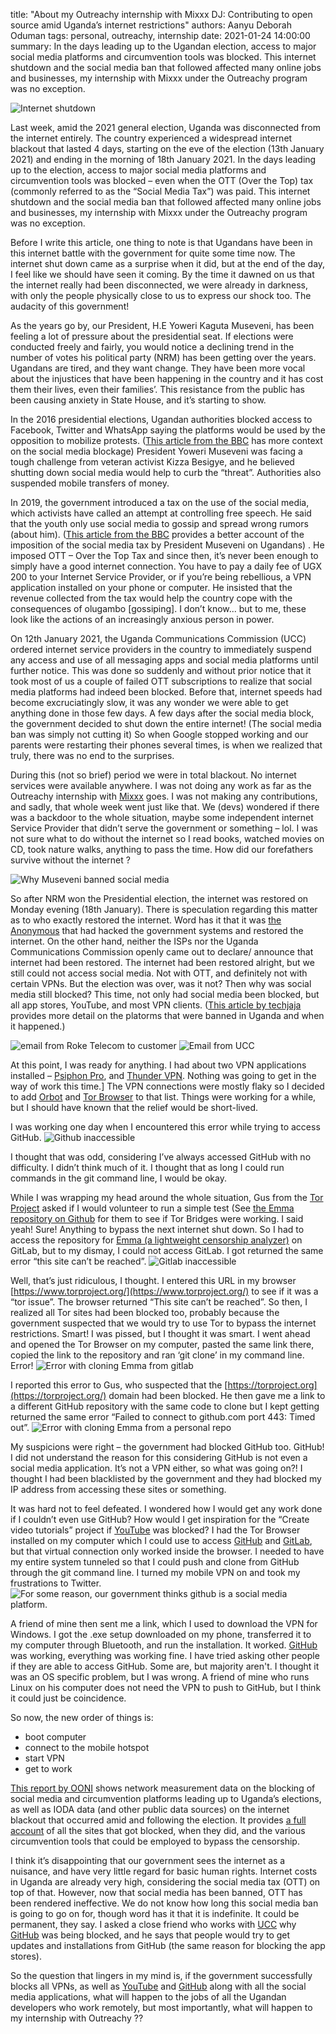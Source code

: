 title: "About my Outreachy internship with Mixxx DJ: Contributing to open source amid Uganda’s internet restrictions"
authors: Aanyu Deborah Oduman
tags: personal, outreachy, internship
date: 2021-01-24 14:00:00
summary: In the days leading up to the Ugandan election, access to major social media platforms and circumvention tools was blocked. This internet shutdown and the social media ban that followed affected many online jobs and businesses, my internship with Mixxx under the Outreachy program was no exception.

![Internet shutdown]({static}/images/news/internet_shutdown.jpg)

Last week, amid the 2021 general election, Uganda was disconnected from the internet entirely.
The country experienced a widespread internet blackout that lasted 4 days, starting on the eve of the election (13th January 2021) and ending in the morning of 18th January 2021.
In the days leading up to the election, access to major social media platforms and circumvention tools was blocked – even when the OTT (Over the Top) tax (commonly referred to as the “Social Media Tax”) was paid.
This internet shutdown and the social media ban that followed affected many online jobs and businesses, my internship with Mixxx under the Outreachy program was no exception.

Before I write this article, one thing to note is that Ugandans have been in this internet battle with the government for quite some time now.
The internet shut down came as a surprise when it did, but at the end of the day, I feel like we should have seen it coming.
By the time it dawned on us that the internet really had been disconnected, we were already in darkness, with only the people physically close to us to express our shock too.
The audacity of this government!

As the years go by, our President, H.E Yoweri Kaguta Museveni, has been feeling a lot of pressure about the presidential seat.
If elections were conducted freely and fairly, you would notice a declining trend in the number of votes his political party (NRM) has been getting over the years.
Ugandans are tired, and they want change. They have been more vocal about the injustices that have been happening in the country and it has cost them their lives, even their families’.
This resistance from the public has been causing anxiety in State House, and it’s starting to show.

In the 2016 presidential elections, Ugandan authorities blocked access to Facebook, Twitter and WhatsApp saying the platforms would be used by the opposition to mobilize protests.
([This article from the BBC](https://www.bbc.com/news/world-africa-35601220) has more context on the social media blockage)
President Yoweri Museveni was facing a tough challenge from veteran activist Kizza Besigye, and he believed shutting down social media would help to curb the “threat”.
Authorities also suspended mobile transfers of money.

In 2019, the government introduced a tax on the use of the social media, which activists have called an attempt at controlling free speech.
He said that the youth only use social media to gossip and spread wrong rumors (about him).
([This article from the BBC](https://www.bbc.com/news/world-africa-44315675) provides a better account of the imposition of the social media tax by President Museveni on Ugandans) .
He imposed OTT – Over the Top Tax and since then, it’s never been enough to simply have a good internet connection.
You have to pay a daily fee of UGX 200 to your Internet Service Provider, or if you’re being rebellious, a VPN application installed on your phone or computer.
He insisted that the revenue collected from the tax would help the country cope with the consequences of olugambo [gossiping].
I don’t know... but to me, these look like the actions of an increasingly anxious person in power.

On 12th January 2021, the Uganda Communications Commission (UCC) ordered internet service providers in the country to immediately suspend any access and use of all messaging apps and social media platforms until further notice.
This was done so suddenly and without prior notice that it took most of us a couple of failed OTT subscriptions to realize that social media platforms had indeed been blocked.
Before that, internet speeds had become excruciatingly slow, it was any wonder we were able to get anything done in those few days.
A few days after the social media block, the government decided to shut down the entire internet! (The social media ban was simply not cutting it)
So when Google stopped working and our parents were restarting their phones several times, is when we realized that truly, there was no end to the surprises.

During this (not so brief) period we were in total blackout. No internet services were available anywhere.
I was not doing any work as far as the Outreachy internship with [Mixxx](https://mixxx.org/) goes.
I was not making any contributions, and sadly, that whole week went just like that.
We (devs) wondered if there was a backdoor to the whole situation, maybe some independent internet Service Provider that didn’t serve the government or something – lol.
I was not sure what to do without the internet so I read books, watched movies on CD, took nature walks, anything to pass the time. How did our forefathers survive without the internet ?

![Why Museveni banned social media]({static}/images/news/tweet_about_m7.png)

So after NRM won the Presidential election, the internet was restored on Monday evening (18th January).
There is speculation regarding this matter as to who exactly restored the internet.
Word has it that it was [the Anonymous](https://en.wikipedia.org/wiki/Anonymous_(group)) that had hacked the government systems and restored the internet.
On the other hand, neither the ISPs nor the Uganda Communications Commission openly came out to declare/ announce that internet had been restored.
The internet had been restored alright, but we still could not access social media.
Not with OTT, and definitely not with certain VPNs. But the election was over, was it not? Then why was social media still blocked?
This time, not only had social media been blocked, but all app stores, YouTube, and most VPN clients.
([This article by techjaja](https://techjaja.com/social-media-vpns-app-stores-and-youtube-indefinitely-banned-in-uganda/) provides more detail on the platorms that were banned in Uganda and when it happened.)

![email from Roke Telecom to customer]({static}/images/news/email.jpg) ![Email from UCC]({static}/images/news/email2.jpg)

At this point, I was ready for anything.
I had about two VPN applications installed – [Psiphon Pro](https://psiphon.ca/en/download.html), and [Thunder VPN](https://psiphon.ca/en/download.html).
Nothing was going to get in the way of work this time.]
The VPN connections were mostly flaky so I decided to add [Orbot](https://psiphon.ca/en/download.html) and [Tor Browser](https://www.torproject.org/download/) to that list.
Things were working for a while, but I should have known that the relief would be short-lived.

I was working one day when I encountered this error while trying to access GitHub.
![Github inaccessible]({static}/images/news/github_inaccessible.png)

I thought that was odd, considering I’ve always accessed GitHub with no difficulty.
I didn’t think much of it. I thought that as long I could run commands in the git command line, I would be okay.

While I was wrapping my head around the whole situation, Gus from the [Tor Project](https://www.torproject.org/) asked if I would volunteer to run a simple test
(See [the Emma repository on Github](https://github.com/NullHypothesis/emma)  for them to see if Tor Bridges were working. I said yeah! Sure!
Anything to bypass the next internet shut down.
So I had to access the repository for [Emma (a lightweight censorship analyzer)](https://gitlab.torproject.org/tpo/anti-censorship/emma) on GitLab, but to my dismay, I could not access GitLab.
I got returned the same error “this site can’t be reached”.
![Gitlab inaccessible]({static}/images/news/gitlab_inaccessible.png)

Well, that’s just ridiculous, I thought.
I entered this URL in my browser [https://www.torproject.org/](https://www.torproject.org/) to see if it was a “tor issue”.
The browser returned “This site can’t be reached”.
So then, I realized all Tor sites had been blocked too, probably because the government suspected that we would try to use Tor to bypass the internet restrictions.
Smart! I was pissed, but I thought it was smart.
I went ahead and opened the Tor Browser on my computer, pasted the same link there, copied the link to the repository and ran ‘git clone’ in my command line. Error!
![Error with cloning Emma from gitlab]({static}/images/news/git_error_tor.png)

I reported this error to Gus, who suspected that the [https://torproject.org](https://torproject.org/) domain had been blocked.
He then gave me a link to a different GitHub repository with the same code to clone but I kept getting returned the same error “Failed to connect to github.com port 443: Timed out”.
![Error with cloning Emma from a personal repo]({static}/images/news/emma_git_error.png)

My suspicions were right – the government had blocked GitHub too. GitHub!
I did not understand the reason for this considering GitHub is not even a social media application.
It’s not a VPN either, so what was going on?! I thought I had been blacklisted by the government and they had blocked my IP address from accessing these sites or something.

It was hard not to feel defeated. I wondered how I would get any work done if I couldn’t even use GitHub?
How would I get inspiration for the “Create video tutorials” project if [YouTube](https://www.youtube.com/) was blocked?
I had the Tor Browser installed on my computer which I could use to access [GitHub](https://github.com/) and [GitLab](https://about.gitlab.com/), but that virtual connection only worked inside the browser.
I needed to have my entire system tunneled so that I could push and clone from GitHub through the git command line.
I turned my mobile VPN on and took my frustrations to Twitter.
![For some reason, our government thinks github is a social media platform.]({static}/images/news/tweet_github_blocked.png)

A friend of mine then sent me a link, which I used to download the VPN for Windows.
I got the .exe setup downloaded on my phone, transferred it to my computer through Bluetooth, and run the installation.
It worked. [GitHub](https://github.com/) was working, everything was working fine.
I have tried asking other people if they are able to access GitHub.
Some are, but majority aren't. I thought it was an OS specific problem, but I was wrong.
A friend of mine who runs Linux on his computer does not need the VPN to push to GitHub, but I think it could just be coincidence.

So now, the new order of things is:

- boot computer
- connect to the mobile hotspot
- start VPN
- get to work

[This report by OONI](https://ooni.org/post/2021-uganda-general-election-blocks-and-outage/#circumvention-tools)
shows network measurement data on the blocking of social media and circumvention platforms leading up to Uganda’s elections,
as well as IODA data (and other public data sources) on the internet blackout that occurred amid and following the election.
It provides [a full account](https://explorer.ooni.org/country/UG) of all the sites that got blocked, when they did, and the various circumvention tools that could be employed to bypass the censorship.

I think it’s disappointing that our government sees the internet as a nuisance, and have very little regard for basic human rights.
Internet costs in Uganda are already very high, considering the social media tax (OTT) on top of that.
However, now that social media has been banned, OTT has been rendered ineffective. We do not know how long this social media ban is going to go on for, though word has it that it is indefinite.
It could be permanent, they say. I asked a close friend who works with [UCC](https://www.ucc.co.ug/) why [GitHub](https://github.com/) was being blocked, and he says that people would try to get updates and installations from GitHub (the same reason for blocking the app stores).

So the question that lingers in my mind is, if the government successfully blocks all VPNs, as well as [YouTube](https://www.youtube.com/) and [GitHub](https://github.com/) along with all the social media applications, what will happen to the jobs of all the Ugandan developers who work remotely, but most importantly, what will happen to my internship with Outreachy ??
